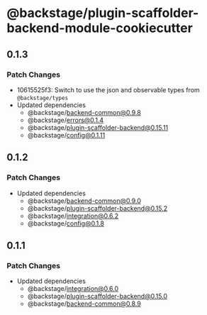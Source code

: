 # @backstage/plugin-scaffolder-backend-module-cookiecutter

## 0.1.3

### Patch Changes

- 10615525f3: Switch to use the json and observable types from `@backstage/types`
- Updated dependencies
  - @backstage/backend-common@0.9.8
  - @backstage/errors@0.1.4
  - @backstage/plugin-scaffolder-backend@0.15.11
  - @backstage/config@0.1.11

## 0.1.2

### Patch Changes

- Updated dependencies
  - @backstage/backend-common@0.9.0
  - @backstage/plugin-scaffolder-backend@0.15.2
  - @backstage/integration@0.6.2
  - @backstage/config@0.1.8

## 0.1.1

### Patch Changes

- Updated dependencies
  - @backstage/integration@0.6.0
  - @backstage/plugin-scaffolder-backend@0.15.0
  - @backstage/backend-common@0.8.9
